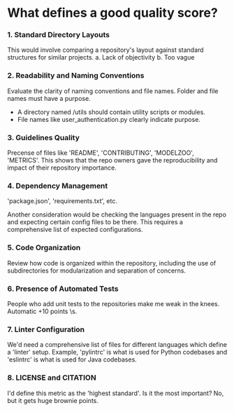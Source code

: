 


# What defines a good quality score? 

### 1. Standard Directory Layouts

This would involve comparing a repository's layout against standard structures for similar projects. 
a. Lack of objectivity
b. Too vague 

### 2. Readability and Naming Conventions

Evaluate the clarity of naming conventions and file names. Folder and file names must have a purpose. 
  - A directory named /utils should contain utility scripts or modules.
  - File names like user_authentication.py clearly indicate purpose.

### 3. Guidelines Quality 

Precense of files like 'README', 'CONTRIBUTING', 'MODELZOO', 'METRICS'. This shows that the repo owners gave the reproducibility and impact of their repository importance. 

### 4. Dependency Management 

'package.json', 'requirements.txt', etc. 

Another consideration would be checking the languages present in the repo and expecting certain config files to be there. This requires a comprehensive list of expected configurations. 

### 5. Code Organization 

Review how code is organized within the repository, including the use of subdirectories for modularization and separation of concerns.

### 6. Presence of Automated Tests

People who add unit tests to the repositories make me weak in the knees. Automatic +10 points \s. 

### 7. Linter Configuration 

We'd need a comprehensive list of files for different languages which define a 'linter' setup. Example, 'pylintrc' is what is used for Python codebases and 'eslintrc' is what is used for Java codebases. 

### 8. LICENSE and CITATION 

I'd define this metric as the 'highest standard'. Is it the most important? No, but it gets huge brownie points. 